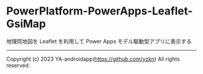 # PowerPlatform-PowerApps-Leaflet-GsiMap

地理院地図を Leaflet を利用して Power Apps モデル駆動型アプリに表示する

---

Copyright (c) 2023 YA-androidapp(https://github.com/yzkn) All rights reserved.
